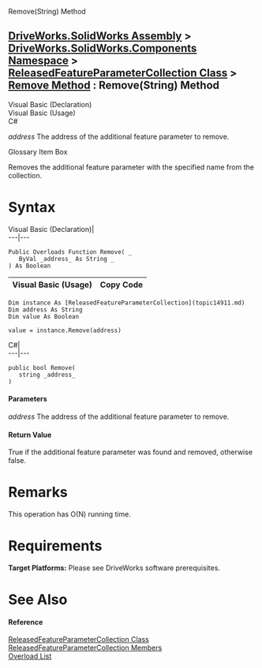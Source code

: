 Remove(String) Method   
  
[DriveWorks.SolidWorks Assembly](topic13342.md) > [DriveWorks.SolidWorks.Components Namespace](topic13925.md) > [ReleasedFeatureParameterCollection Class](topic14911.md) > [Remove Method](topic14919.md) : Remove(String) Method  
---  
  
Visual Basic (Declaration)    
Visual Basic (Usage)    
C# 

_address_
    The address of the additional feature parameter to remove.

Glossary Item Box

Removes the additional feature parameter with the specified name from the collection. 

# Syntax

Visual Basic (Declaration)|   
---|---  
      
    
    Public Overloads Function Remove( _
       ByVal _address_ As String _
    ) As Boolean  
  
Visual Basic (Usage)| Copy Code  
---|---  
      
    
    Dim instance As [ReleasedFeatureParameterCollection](topic14911.md)
    Dim address As String
    Dim value As Boolean
     
    value = instance.Remove(address)  
  
C#|   
---|---  
      
    
    public bool Remove( 
       string _address_
    )  
  
#### Parameters

 _address_
    The address of the additional feature parameter to remove.

#### Return Value

True if the additional feature parameter was found and removed, otherwise false.

# Remarks

This operation has O(N) running time.

# Requirements

**Target Platforms:** Please see DriveWorks software prerequisites.

# See Also

#### Reference

[ReleasedFeatureParameterCollection Class](topic14911.md)   
[ReleasedFeatureParameterCollection Members](topic14912.md)   
[Overload List](topic14919.md)


